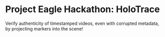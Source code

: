 # Project Eagle Hackathon: HoloTrace

Verify authenticity of timestamped videos, even with corrupted metadata, by projecting markers into the scene!
